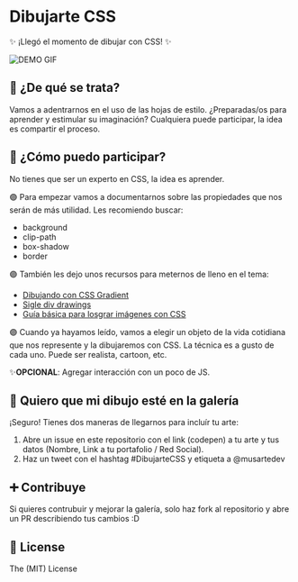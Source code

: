# Dibujarte CSS
✨ ¡Llegó el momento de dibujar con CSS! ✨

![DEMO GIF](http://g.recordit.co/wHGcE23mze.gif)

## 👀 ¿De qué se trata?
Vamos a adentrarnos en el uso de las hojas de estilo. ¿Preparadas/os para aprender y estimular su imaginación?
Cualquiera puede participar, la idea es compartir el proceso.

## 🤔 ¿Cómo puedo participar?
No tienes que ser un experto en CSS, la idea es aprender.

🟣 Para empezar vamos a documentarnos sobre las propiedades que nos serán de más utilidad. Les recomiendo buscar:
* background
* clip-path
* box-shadow
* border

🟣 También les dejo unos recursos para meternos de lleno en el tema:
* [Dibujando con CSS Gradient](https://css-tricks.com/drawing-images-with-css-gradients/)
* [Sigle div drawings](https://hacks.mozilla.org/2014/09/single-div-drawings-with-css/)
* [Guía básica para losgrar imágenes con CSS](https://medium.com/coding-artist/a-beginners-guide-to-pure-css-images-ef9a5d069dd2)

🟣 Cuando ya hayamos leído, vamos a elegir un objeto de la vida cotidiana que nos represente y la dibujaremos con CSS. La técnica es a gusto de cada uno. Puede ser realista, cartoon, etc.

✨**OPCIONAL**: Agregar interacción con un poco de JS.

## 🎨 Quiero que mi dibujo esté en la galería
¡Seguro! Tienes dos maneras de llegarnos para incluír tu arte:
1. Abre un issue en este repositorio con el link (codepen) a tu arte y tus datos (Nombre, Link a tu portafolio / Red Social).
2. Haz un tweet con el hashtag #DibujarteCSS y etiqueta a @musartedev

## ➕ Contribuye
Si quieres contrubuir y mejorar la galería, solo haz fork al repositorio y abre un PR describiendo tus cambios :D

## 📖 License
The (MIT) License
